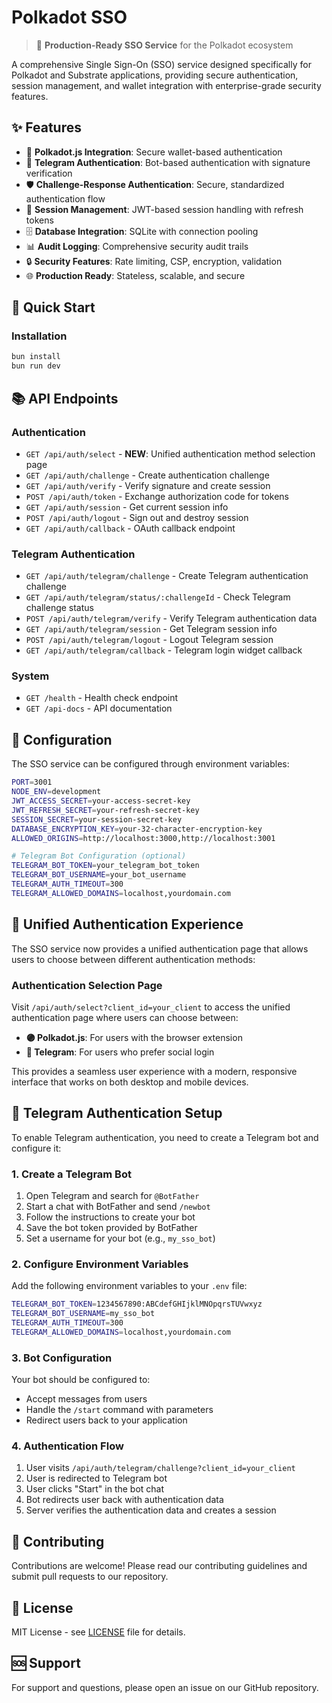 # Polkadot SSO

> 🚀 **Production-Ready SSO Service** for the Polkadot ecosystem

A comprehensive Single Sign-On (SSO) service designed specifically for Polkadot and Substrate applications, providing secure authentication, session management, and wallet integration with enterprise-grade security features.

## ✨ Features

- 🔐 **Polkadot.js Integration**: Secure wallet-based authentication
- 📱 **Telegram Authentication**: Bot-based authentication with signature verification
- 🛡️ **Challenge-Response Authentication**: Secure, standardized authentication flow
- 🔄 **Session Management**: JWT-based session handling with refresh tokens
- 🗄️ **Database Integration**: SQLite with connection pooling
- 📊 **Audit Logging**: Comprehensive security audit trails
- 🔒 **Security Features**: Rate limiting, CSP, encryption, validation
- 🌐 **Production Ready**: Stateless, scalable, and secure

## 🚀 Quick Start

### Installation

```bash
bun install
bun run dev
```

## 📚 API Endpoints

### Authentication
- `GET /api/auth/select` - **NEW**: Unified authentication method selection page
- `GET /api/auth/challenge` - Create authentication challenge
- `GET /api/auth/verify` - Verify signature and create session
- `POST /api/auth/token` - Exchange authorization code for tokens
- `GET /api/auth/session` - Get current session info
- `POST /api/auth/logout` - Sign out and destroy session
- `GET /api/auth/callback` - OAuth callback endpoint

### Telegram Authentication
- `GET /api/auth/telegram/challenge` - Create Telegram authentication challenge
- `GET /api/auth/telegram/status/:challengeId` - Check Telegram challenge status
- `POST /api/auth/telegram/verify` - Verify Telegram authentication data
- `GET /api/auth/telegram/session` - Get Telegram session info
- `POST /api/auth/telegram/logout` - Logout Telegram session
- `GET /api/auth/telegram/callback` - Telegram login widget callback

### System
- `GET /health` - Health check endpoint
- `GET /api-docs` - API documentation

## 🔧 Configuration

The SSO service can be configured through environment variables:

```bash
PORT=3001
NODE_ENV=development
JWT_ACCESS_SECRET=your-access-secret-key
JWT_REFRESH_SECRET=your-refresh-secret-key
SESSION_SECRET=your-session-secret-key
DATABASE_ENCRYPTION_KEY=your-32-character-encryption-key
ALLOWED_ORIGINS=http://localhost:3000,http://localhost:3001

# Telegram Bot Configuration (optional)
TELEGRAM_BOT_TOKEN=your_telegram_bot_token
TELEGRAM_BOT_USERNAME=your_bot_username
TELEGRAM_AUTH_TIMEOUT=300
TELEGRAM_ALLOWED_DOMAINS=localhost,yourdomain.com
```

## 🎯 Unified Authentication Experience

The SSO service now provides a unified authentication page that allows users to choose between different authentication methods:

### Authentication Selection Page

Visit `/api/auth/select?client_id=your_client` to access the unified authentication page where users can choose between:

- **🟣 Polkadot.js**: For users with the browser extension
- **📱 Telegram**: For users who prefer social login

This provides a seamless user experience with a modern, responsive interface that works on both desktop and mobile devices.

## 📱 Telegram Authentication Setup

To enable Telegram authentication, you need to create a Telegram bot and configure it:

### 1. Create a Telegram Bot

1. Open Telegram and search for `@BotFather`
2. Start a chat with BotFather and send `/newbot`
3. Follow the instructions to create your bot
4. Save the bot token provided by BotFather
5. Set a username for your bot (e.g., `my_sso_bot`)

### 2. Configure Environment Variables

Add the following environment variables to your `.env` file:

```bash
TELEGRAM_BOT_TOKEN=1234567890:ABCdefGHIjklMNOpqrsTUVwxyz
TELEGRAM_BOT_USERNAME=my_sso_bot
TELEGRAM_AUTH_TIMEOUT=300
TELEGRAM_ALLOWED_DOMAINS=localhost,yourdomain.com
```

### 3. Bot Configuration

Your bot should be configured to:
- Accept messages from users
- Handle the `/start` command with parameters
- Redirect users back to your application

### 4. Authentication Flow

1. User visits `/api/auth/telegram/challenge?client_id=your_client`
2. User is redirected to Telegram bot
3. User clicks "Start" in the bot chat
4. Bot redirects user back with authentication data
5. Server verifies the authentication data and creates a session

## 🤝 Contributing

Contributions are welcome! Please read our contributing guidelines and submit pull requests to our repository.

## 📄 License

MIT License - see [LICENSE](LICENSE) file for details.

## 🆘 Support

For support and questions, please open an issue on our GitHub repository.
